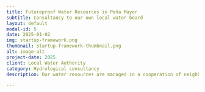 ```yaml
---
title: Futureproof Water Resources in Peña Mayor
subtitle: Consultancy to our own local water board
layout: default
modal-id: 5
date: 2025-01-02
img: startup-framework.png
thumbnail: startup-framework-thumbnail.png
alt: image-alt
project-date: 2025
client: Local Water Authority
category: Hydrological consultancy
description: Our water resources are managed in a cooperation of neighbors, something very common in rural Spain. However, the water quality needs to be monitored and the size of the aquifer needs to be evaluated. This, to safeguard the water use for future generations and encourage local sustainable water management in Asturias.

---
```

